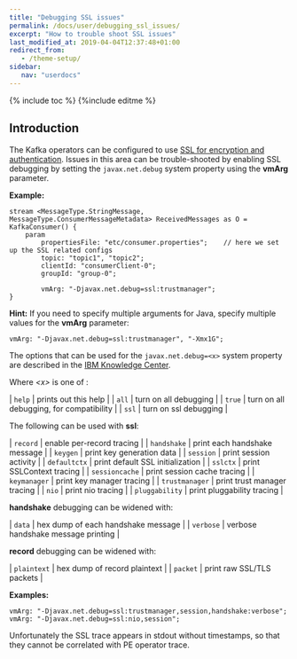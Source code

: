 ```yaml
---
title: "Debugging SSL issues"
permalink: /docs/user/debugging_ssl_issues/
excerpt: "How to trouble shoot SSL issues"
last_modified_at: 2019-04-04T12:37:48+01:00
redirect_from:
   - /theme-setup/
sidebar:
   nav: "userdocs"
---
```

{% include toc %}
{%include editme %}

## Introduction

The Kafka operators can be configured to use [SSL for encryption and authentication](https://kafka.apache.org/documentation/#security_ssl).
Issues in this area can be trouble-shooted by enabling SSL debugging by setting the `javax.net.debug` system property using the **vmArg** parameter.

**Example:**

    stream <MessageType.StringMessage, MessageType.ConsumerMessageMetadata> ReceivedMessages as O = KafkaConsumer() {
        param
            propertiesFile: "etc/consumer.properties";    // here we set up the SSL related configs
            topic: "topic1", "topic2";
            clientId: "consumerClient-0";
            groupId: "group-0";

            vmArg: "-Djavax.net.debug=ssl:trustmanager";
    }

**Hint:** If you need to specify multiple arguments for Java, specify multiple values for the **vmArg** parameter:

    vmArg: "-Djavax.net.debug=ssl:trustmanager", "-Xmx1G";


The options that can be used for the `javax.net.debug=<x>` system property are described in the
[IBM Knowledge Center](https://www.ibm.com/support/knowledgecenter/en/SSYKE2_7.1.0/com.ibm.java.security.component.71.doc/security-component/jsse2Docs/debug.html).

Where _&lt;x&gt;_ is one of :

| `help` | prints out this help |
| `all`  | turn on all debugging |
| `true` | turn on all debugging, for compatibility |
| `ssl`  | turn on ssl debugging |

The following can be used with **ssl**:

| `record`       | enable per-record tracing |
| `handshake`    | print each handshake message |
| `keygen`       | print key generation data |
| `session`      | print session activity |
| `defaultctx`   | print default SSL initialization |
| `sslctx`       | print SSLContext tracing |
| `sessioncache` | print session cache tracing |
| `keymanager`   | print key manager tracing |
| `trustmanager` | print trust manager tracing |
| `nio`          | print nio tracing |
| `pluggability` | print pluggability tracing |

**handshake** debugging can be widened with:

| `data`    | hex dump of each handshake message |
| `verbose` | verbose handshake message printing |

**record** debugging can be widened with:

| `plaintext` | hex dump of record plaintext |
| `packet`    | print raw SSL/TLS packets |


**Examples:**

    vmArg: "-Djavax.net.debug=ssl:trustmanager,session,handshake:verbose";
    vmArg: "-Djavax.net.debug=ssl:nio,session";

Unfortunately the SSL trace appears in stdout without timestamps, so that they cannot be correlated with PE operator trace.
